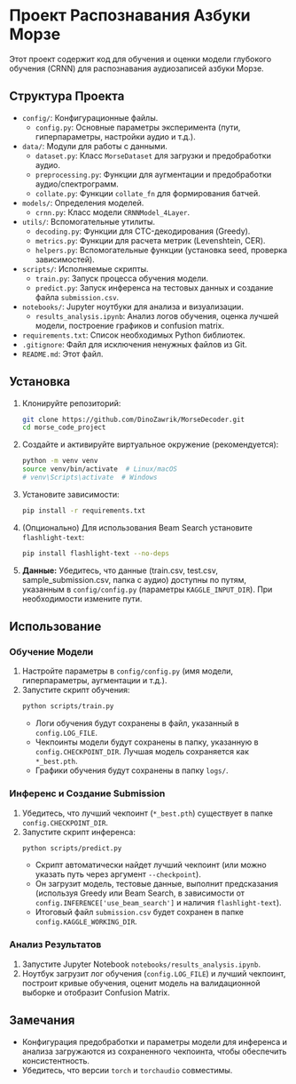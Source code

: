 # Проект Распознавания Азбуки Морзе

Этот проект содержит код для обучения и оценки модели глубокого обучения (CRNN) для распознавания аудиозаписей азбуки Морзе.

## Структура Проекта

- `config/`: Конфигурационные файлы.
  - `config.py`: Основные параметры эксперимента (пути, гиперпараметры, настройки аудио и т.д.).
- `data/`: Модули для работы с данными.
  - `dataset.py`: Класс `MorseDataset` для загрузки и предобработки аудио.
  - `preprocessing.py`: Функции для аугментации и предобработки аудио/спектрограмм.
  - `collate.py`: Функции `collate_fn` для формирования батчей.
- `models/`: Определения моделей.
  - `crnn.py`: Класс модели `CRNNModel_4Layer`.
- `utils/`: Вспомогательные утилиты.
  - `decoding.py`: Функции для CTC-декодирования (Greedy).
  - `metrics.py`: Функции для расчета метрик (Levenshtein, CER).
  - `helpers.py`: Вспомогательные функции (установка seed, проверка зависимостей).
- `scripts/`: Исполняемые скрипты.
  - `train.py`: Запуск процесса обучения модели.
  - `predict.py`: Запуск инференса на тестовых данных и создание файла `submission.csv`.
- `notebooks/`: Jupyter ноутбуки для анализа и визуализации.
  - `results_analysis.ipynb`: Анализ логов обучения, оценка лучшей модели, построение графиков и confusion matrix.
- `requirements.txt`: Список необходимых Python библиотек.
- `.gitignore`: Файл для исключения ненужных файлов из Git.
- `README.md`: Этот файл.

## Установка

1.  Клонируйте репозиторий:
    ```bash
    git clone https://github.com/DinoZawrik/MorseDecoder.git
    cd morse_code_project
    ```
2.  Создайте и активируйте виртуальное окружение (рекомендуется):
    ```bash
    python -m venv venv
    source venv/bin/activate  # Linux/macOS
    # venv\Scripts\activate  # Windows
    ```
3.  Установите зависимости:
    ```bash
    pip install -r requirements.txt
    ```
4.  (Опционально) Для использования Beam Search установите `flashlight-text`:
    ```bash
    pip install flashlight-text --no-deps
    ```
5.  **Данные:** Убедитесь, что данные (train.csv, test.csv, sample_submission.csv, папка с аудио) доступны по путям, указанным в `config/config.py` (параметры `KAGGLE_INPUT_DIR`). При необходимости измените пути.

## Использование

### Обучение Модели

1.  Настройте параметры в `config/config.py` (имя модели, гиперпараметры, аугментации и т.д.).
2.  Запустите скрипт обучения:
    ```bash
    python scripts/train.py
    ```
    - Логи обучения будут сохранены в файл, указанный в `config.LOG_FILE`.
    - Чекпоинты модели будут сохранены в папку, указанную в `config.CHECKPOINT_DIR`. Лучшая модель сохраняется как `*_best.pth`.
    - Графики обучения будут сохранены в папку `logs/`.

### Инференс и Создание Submission

1.  Убедитесь, что лучший чекпоинт (`*_best.pth`) существует в папке `config.CHECKPOINT_DIR`.
2.  Запустите скрипт инференса:
    ```bash
    python scripts/predict.py
    ```
    - Скрипт автоматически найдет лучший чекпоинт (или можно указать путь через аргумент `--checkpoint`).
    - Он загрузит модель, тестовые данные, выполнит предсказания (используя Greedy или Beam Search, в зависимости от `config.INFERENCE['use_beam_search']` и наличия `flashlight-text`).
    - Итоговый файл `submission.csv` будет сохранен в папке `config.KAGGLE_WORKING_DIR`.

### Анализ Результатов

1.  Запустите Jupyter Notebook `notebooks/results_analysis.ipynb`.
2.  Ноутбук загрузит лог обучения (`config.LOG_FILE`) и лучший чекпоинт, построит кривые обучения, оценит модель на валидационной выборке и отобразит Confusion Matrix.

## Замечания

- Конфигурация предобработки и параметры модели для инференса и анализа загружаются из сохраненного чекпоинта, чтобы обеспечить консистентность.
- Убедитесь, что версии `torch` и `torchaudio` совместимы.
